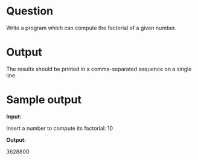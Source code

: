 # Question
Write a program which can compute the factorial of a given number.
# Output
The results should be printed in a comma-separated sequence on a single line.
# Sample output
**Input:** 

Insert a number to compute its factorial: 10

**Output:**
 
3628800
